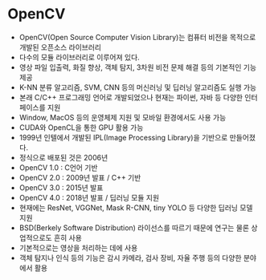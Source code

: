 # OpenCV
- OpenCV(Open Source Computer Vision Library)는 컴퓨터 비전을 목적으로 개발된 오픈소스 라이브러리
- 다수의 모듈 라이브러리로 이루어져 있다.
- 영상 파일 입출력, 화질 향상, 객체 탐지, 3차원 비전 문제 해결 등의 기본적인 기능 제공
- K-NN 분류 알고리즘, SVM, CNN 등의 머신러닝 및 딥러닝 알고리즘도 실행 가능
- 본래 C/C++ 프로그래밍 언어로 개발되었으나 현재는 파이썬, 자바 등 다양한 인터페이스를 지원
- Window, MacOS 등의 운영체제 지원 및 모바일 환경에서도 사용 가능
- CUDA와 OpenCL을 통한 GPU 활용 가능
- 1999년 인텔에서 개발된 IPL(Image Processing Library)을 기반으로 만들어졌다.
- 정식으로 배포된 것은 2006년
- OpenCV 1.0 : C언어 기반
- OpenCV 2.0 : 2009년 발표 / C++ 기반
- OpenCV 3.0 : 2015년 발표
- OpenCV 4.0 : 2018년 발표 / 딥러닝 모듈 지원
- 현재에는 ResNet, VGGNet, Mask R-CNN, tiny YOLO 등 다양한 딥러닝 모델 지원
- BSD(Berkely Software Distribution) 라이선스를 따르기 때문에 연구는 물론 상업적으로도 흔히 사용
- 기본적으로는 영상을 처리하는 데에 사용
- 객체 탐지나 인식 등의 기능은 감시 카메라, 검사 장비, 자율 주행 등의 다양한 분야에서 활용 


